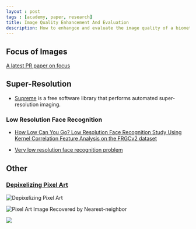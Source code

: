 ```yaml
---
layout : post
tags : [academy, paper, research]
title: Image Quality Enhancement And Evaluation
description: How to enhangce and evaluate the image quality of a biometrics system
---
```


## Focus of Images

[A latest PR paper on focus](http://www.sciencedirect.com/science/article/pii/S0031320312004736#)

## Super-Resolution

+ [Supreme](http://mentat.za.net/supreme/) is a free software library that performs automated super-resolution imaging.

### Low Resolution Face Recognition

+ [How Low Can You Go? Low Resolution Face Recognition Study Using Kernel Correlation Feature Analysis on the FRGCv2 dataset](http://ieeexplore.ieee.org/xpl/login.jsp?tp=&arnumber=4341638&tag=1&url=http%3A%2F%2Fieeexplore.ieee.org%2Fstamp%2Fstamp.jsp%3Ftp%3D%26arnumber%3D4341638%26tag%3D1)

+ [Very low resolution face recognition problem](http://ieeexplore.ieee.org/xpl/login.jsp?tp=&arnumber=5634490&url=http%3A%2F%2Fieeexplore.ieee.org%2Fstamp%2Fstamp.jsp%3Ftp%3D%26arnumber%3D5634490)

## Other

### [Depixelizing Pixel Art](http://research.microsoft.com/en-us/um/people/kopf/pixelart/)

![Depixelizing Pixel Art](http://research.microsoft.com/en-us/um/people/kopf/pixelart/images/title_small.png)

![Pixel Art Image Recovered by Nearest-neighbor](http://research.microsoft.com/en-us/um/people/kopf/pixelart/images/teaser_nearest_small.png)

![](http://research.microsoft.com/en-us/um/people/kopf/pixelart/images/teaser_ours_small.png)
